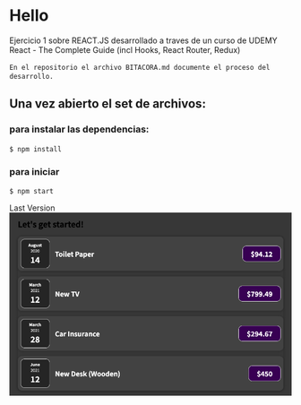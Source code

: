 # Hello 
Ejercicio 1 sobre REACT.JS desarrollado a traves de un curso de UDEMY 
</br>
React - The Complete Guide (incl Hooks, React Router, Redux)
```
En el repositorio el archivo BITACORA.md documente el proceso del desarrollo.
```

## Una vez abierto el set de archivos:

### para instalar las dependencias:
```
$ npm install
```
### para iniciar
```
$ npm start
```

<p>
Last Version
 <img src="https://raw.githubusercontent.com/adaschuler/React-Study1/master/src/img/v02.png"/>
</p>